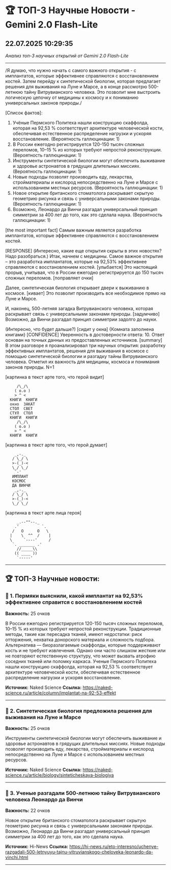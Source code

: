 # 🏆 ТОП-3 Научные Новости - Gemini 2.0 Flash-Lite
## 22.07.2025 10:29:35

*Анализ топ-3 научных открытий от Gemini 2.0 Flash-Lite*

---

/Я думаю, что нужно начать с самого важного открытия - с имплантатов, которые эффективнее справляются с восстановлением костей. Затем перейду к синтетической биологии, которая предлагает решения для выживания на Луне и Марсе, а в конце рассмотрю 500-летнюю тайну Витрувианского человека. Это позволит мне выстроить логическую цепочку от медицины к космосу и к пониманию универсальных законов природы./

[Список фактов]:
1.  Учёные Пермского Политеха нашли конструкцию скаффолда, которая на 92,53 % соответствует архитектуре человеческой кости, обеспечивая естественное распределение нагрузки и ускоряя восстановление. (Вероятность галлюцинации: 1)
2.  В России ежегодно регистрируется 120-150 тысяч сложных переломов, 10–15 % из которых требуют непростой реконструкции. (Вероятность галлюцинации: 1)
3.  Инструменты синтетической биологии могут обеспечить выживание и здоровье астронавтов в грядущих длительных миссиях. (Вероятность галлюцинации: 1)
4.  Новые подходы позволят производить еду, лекарства, стройматериалы и кислород непосредственно на Луне и Марсе с использованием местных ресурсов. (Вероятность галлюцинации: 1)
5.  Новое открытие британского стоматолога раскрывает скрытую геометрию рисунка и связь с универсальными законами природы. (Вероятность галлюцинации: 1)
6.  Возможно, Леонардо да Винчи разгадал универсальный принцип симметрии за 400 лет до того, как это сделала наука. (Вероятность галлюцинации: 1)

[the most important fact] Самым важным является разработка имплантатов, которые эффективнее справляются с восстановлением костей.

[RESPONSE]
(Интересно, какие еще открытия скрыты в этих новостях? Надо разобраться.)
Итак, начнем с медицины. Самое важное открытие – это разработка имплантатов, которые на 92,53% эффективнее справляются с восстановлением костей. [улыбается] Это настоящий прорыв, учитывая, что в России ежегодно регистрируется до 150 тысяч сложных переломов. [поправляет очки]

Далее, синтетическая биология открывает двери к выживанию в космосе. [кивает] Это позволит производить все необходимое прямо на Луне и Марсе.

И, наконец, 500-летняя загадка Витрувианского человека, которая раскрывает связь с универсальными законами природы. [задумчиво] Возможно, да Винчи разгадал принцип симметрии задолго до науки.

(Интересно, что будет дальше?)
[сидит у окна]
{Комната заполнена книгами}
[CONFIDENCE] Уверенность в достоверности ответа: 10. Ответ основан на точных данных из предоставленных источников.
[summary] В этом разговоре я проанализировал три научных открытия: разработку эффективных имплантатов, решения для выживания в космосе с помощью синтетической биологии и разгадку тайны Витрувианского человека. Отметил их важность для медицины, космоса и понимания законов природы.
N=1

[картинка в текст арте того, что герой видит]
```
     /\_/\
    ( o.o )
    > ^ <
  КНИГИ  КНИГИ
  окно  ЗАКАТ
  СТОЛ  СВЕТ
  СТУЛ  СТОЛ
  КНИГИ  КНИГИ
     /\_/\
    ( o.o )
    > ^ <
  КНИГИ  КНИГИ
```
[картинка в текст арте того, что герой думает]
```
    _,-._
   / \_/ \
   >-(_)-<
   \_/ \_/
    `-'
   ИМПЛАНТ
   КОСМОС
   ДА ВИНЧИ
    _,-._
   / \_/ \
   >-(_)-<
   \_/ \_/
```
[картинка в текст арте лица героя]
```
     _.--""--._
    .'          `.
   /   O      O   \
  |    \  ^^  /    |
  \     `----'     /
   `. _______ .'
     //_____\\
    (( ____ ))
     `-----'
```


---

## 🏆 ТОП-3 Научные новости:

### 🥇 1. Пермяки выяснили, какой имплантат на 92,53% эффективнее справится с восстановлением костей
**Важность:** 25 очков

В России ежегодно регистрируется 120-150 тысяч сложных переломов, 10–15 % из которых требуют непростой реконструкции. Традиционные методы, такие как пересадка тканей, имеют недостатки: риск отторжения, нехватка донорского материала и сложность подбора. Альтернатива — биоразлагаемые скаффолды, которые поддерживают кость и не требуют извлечения. Однако они часто слишком жесткие или не повторяют естественную структуру, что может вызвать атрофию соседних тканей или поломку каркаса. Ученые Пермского Политеха нашли конструкцию скаффолда, которая на 92,53 % соответствует архитектуре человеческой кости, обеспечивая естественное распределение нагрузки и ускоряя восстановление.

**Источник:** Naked Science
**Ссылка:** https://naked-science.ru/article/column/implantat-na-92-53-effekt

---

### 🥈 2. Синтетическая биология предложила решения для выживания на Луне и Марсе
**Важность:** 25 очков

Инструменты синтетической биологии могут обеспечить выживание и здоровье астронавтов в грядущих длительных миссиях. Новые подходы позволят производить еду, лекарства, стройматериалы и кислород непосредственно на Луне и Марсе с использованием местных ресурсов.

**Источник:** Naked Science
**Ссылка:** https://naked-science.ru/article/biology/sinteticheskaya-biologiya

---

### 🥉 3. Ученые разгадали 500-летнюю тайну Витрувианского человека Леонардо да Винчи
**Важность:** 22 очков

Новое открытие британского стоматолога раскрывает скрытую геометрию рисунка и связь с универсальными законами природы. Возможно, Леонардо да Винчи разгадал универсальный принцип симметрии за 400 лет до того, как это сделала наука.

**Источник:** Hi-News
**Ссылка:** https://hi-news.ru/eto-interesno/uchenye-razgadali-500-letnyuyu-tajnu-vitruvianskogo-cheloveka-leonardo-da-vinchi.html

---

